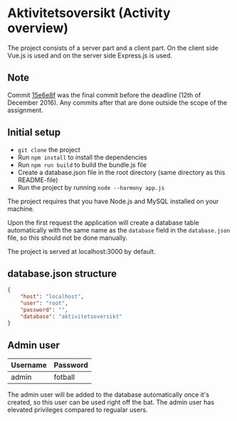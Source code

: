 # Aktivitetsoversikt (Activity overview)

The project consists of a server part and a client part. On the client side Vue.js is used and on the server side Express.js is used.

## Note
Commit [15e6e8f](https://github.com/mathisGarberg/aktivitetsoversikt/tree/15e6e8f8aec3f0aa91167da926fcf79b95907a42)
was the final commit before the deadline (12th of December 2016). Any commits after that are done outside the scope
of the assignment.

## Initial setup
* `git clone` the project
* Run `npm install` to install the dependencies
* Run `npm run build` to build the bundle.js file
* Create a database.json file in the root directory (same directory as this README-file)
* Run the project by running `node --harmony app.js`

The project requires that you have Node.js and MySQL installed on your machine.

Upon the first request the application will create a database table automatically with the same name
as the `database` field in the `database.json` file, so this should not be done manually.

The project is served at localhost:3000 by default.

## database.json structure
```json
{
    "host": "localhost",
    "user": "root",
    "password": "",
    "database": "aktivitetsoversikt"
}
```

## Admin user
| Username    | Password   |
| ------------|------------|
| admin       | fotball    |

The admin user will be added to the database automatically once it's created, so this user
can be used right off the bat. The admin user has elevated privileges compared to regualar users.
